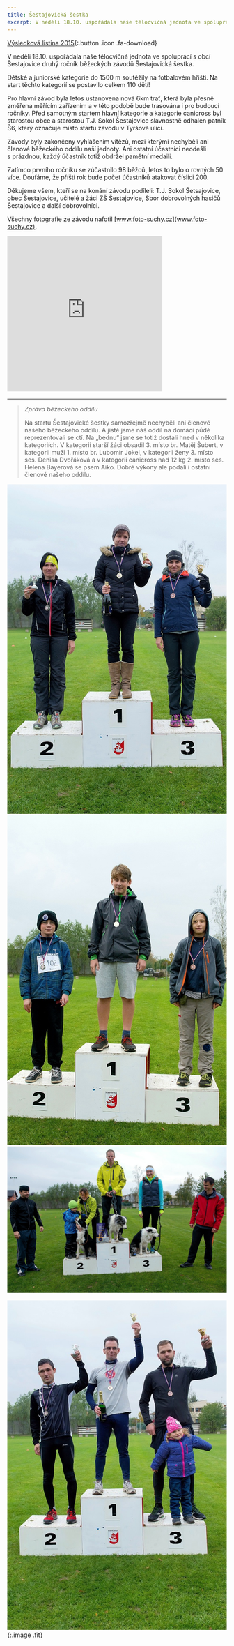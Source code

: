 ```yaml
---
title: Šestajovická šestka
excerpt: V neděli 18.10. uspořádala naše tělocvičná jednota ve spoluprácí s obcí Šestajovice druhý ročník běžeckých závodů Šestajovická šestka.
---
```


[Výsledková listina 2015](/files/vysledkova-listina-s6-2015.xls){:.button .icon .fa-download}

V neděli 18.10. uspořádala naše tělocvičná jednota ve spoluprácí s obcí Šestajovice druhý ročník běžeckých závodů Šestajovická šestka.

Dětské a juniorské kategorie do 1500 m soutěžily na fotbalovém hřišti. Na start těchto kategorií se postavilo celkem 110 dětí!

Pro hlavní závod byla letos ustanovena nová 6km trať, která byla přesně změřena měřícím zařízením a v této podobě bude trasována i pro budoucí ročníky. Před samotným startem hlavní kategorie a kategorie canicross byl starostou obce a starostou T.J. Sokol Šestajovice slavnostně odhalen patník Š6, který označuje místo startu závodu v Tyršově ulici.

Závody byly zakončeny vyhlášením vítězů, mezi kterými nechyběli ani členové běžeckého oddílu naší jednoty. Ani ostatní účastníci neodešli s prázdnou, každý účastník totiž obdržel pamětní medaili.

Zatímco prvního ročníku se zúčastnilo 98 běžců, letos to bylo o rovných 50 více. Doufáme, že příští rok bude počet účastníků atakovat číslici 200.

Děkujeme všem, kteří se na konání závodu podíleli: T.J. Sokol Šetsajovice, obec Šestajovice, učitelé a žáci ZŠ Šestajovice, Sbor dobrovolných hasičů Šestajovice a další dobrovolníci.

Všechny fotografie ze závodu nafotil [www.foto-suchy.cz](www.foto-suchy.cz).

<iframe src="http://www.rajce.net/a12031180/mini?bgcolor=&photoNameVisible=0" name="rajce-net" width="356" height="356" frameborder="0" scrolling="no" allowtransparency="false"></iframe>

---


> _Zpráva běžeckého oddílu_
> 
> Na startu Šestajovické šestky samozřejmě nechyběli ani členové našeho běžeckého oddílu. A jistě jsme náš oddíl na domácí půdě reprezentovali se ctí. Na „bednu“ jsme se totiž dostali hned v několika kategoriích. V kategorii starší žáci obsadil 3. místo br. Matěj Šubert, v kategorii muži 1. místo br. Lubomír Jokel, v kategorii ženy 3. místo ses. Denisa Dvořáková a v kategorii canicross nad 12 kg 2. místo ses. Helena Bayerová se psem Aiko. Dobré výkony ale podali i ostatní členové našeho oddílu.


<div class="box alt">
    <div class="row uniform">
        <div class="6u"><span class="image fit"><img src="/images/2015-10-18-sestajovicka-sestka/s6-1.jpg" alt="Stupně vítězů – ženy" title="Stupně vítězů – ženy" /></span></div>
        <div class="6u$"><span class="image fit"><img src="/images/2015-10-18-sestajovicka-sestka/s6-3.jpg" alt="Stupně vítězů – starší žáci" title="Stupně vítězů – starší žáci" /></span></div>
        <div class="12u$"><span class="image fit"><img src="/images/2015-10-18-sestajovicka-sestka/s6-4.jpg" alt="Stupně vítězů – canicross" title="Stupně vítězů – canicross" /></span></div>
    </div>
</div>

![Stupně vítězů – muži](/images/2015-10-18-sestajovicka-sestka/s6-2015---151018_074.jpg){:.image .fit}

